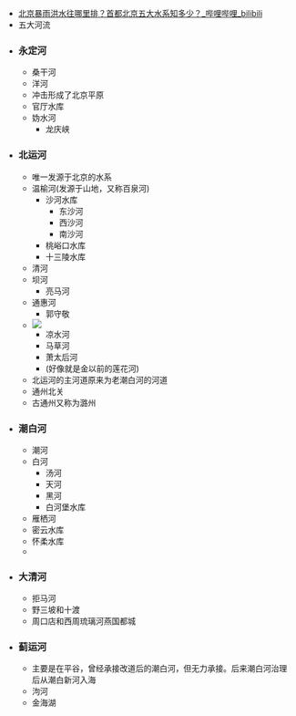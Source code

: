 - [北京暴雨洪水往哪里排？首都北京五大水系知多少？_哔哩哔哩_bilibili](https://www.bilibili.com/video/BV1db4y1U7HP/?spm_id_from=333.999.0.0&vd_source=3d8ccab137cc879b5f9cbc14d68843ab)
- 五大河流
- ### 永定河
    - 桑干河
    - 洋河
    - 冲击形成了北京平原
    - 官厅水库
    - 妫水河
        - 龙庆峡
- ### 北运河
    - 唯一发源于北京的水系
    - 温榆河(发源于山地，又称百泉河)
        - 沙河水库
            - 东沙河
            - 西沙河
            - 南沙河
        - 桃峪口水库
        - 十三陵水库
    - 清河
    - 坝河
        - 亮马河
    - 通惠河
        - 郭守敬
    - ![](https://firebasestorage.googleapis.com/v0/b/firescript-577a2.appspot.com/o/imgs%2Fapp%2Fxinyiheng%2FBWgnIrA4_s.png?alt=media&token=214a17d5-adf2-4b7f-ad73-34fa937186be)
        - 凉水河
        - 马草河
        - 萧太后河
        - (好像就是金以前的莲花河)
    - 北运河的主河道原来为老潮白河的河道
    - 通州北关
    - 古通州又称为潞州
- ### 潮白河
    - 潮河
    - 白河
        - 汤河
        - 天河
        - 黑河
        - 白河堡水库
    - 雁栖河
    - 密云水库
    - 怀柔水库
    - 
- ### 大清河
    - 拒马河
    - 野三坡和十渡
    - 周口店和西周琉璃河燕国都城
- ### 蓟运河
    - 主要是在平谷，曾经承接改道后的潮白河，但无力承接。后来潮白河治理后从潮白新河入海
    - 泃河
    - 金海湖
